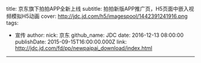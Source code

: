 title: 京东旗下拍拍APP全新上线
subtitle: 拍拍新版APP推广页，H5页面中嵌入视频模拟H5动画
cover: http://jdc.jd.com/h5/imagespool/1442391241916.png
tags:
  - 宣传
author:
  nick: 京东
  github_name: JDC
date: 2016-12-13 08:00:00
publishDate: 2015-09-15T16:00:00.000Z
link: http://jdc.jd.com/fd/pp/newpaipai_download/index.html

---